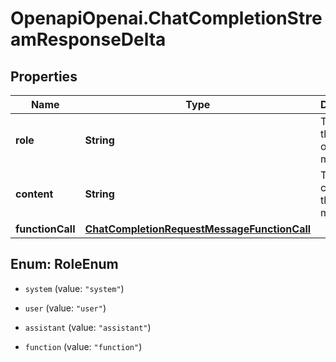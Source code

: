 # OpenapiOpenai.ChatCompletionStreamResponseDelta

## Properties

Name | Type | Description | Notes
------------ | ------------- | ------------- | -------------
**role** | **String** | The role of the author of this message. | [optional] 
**content** | **String** | The contents of the chunk message. | [optional] 
**functionCall** | [**ChatCompletionRequestMessageFunctionCall**](ChatCompletionRequestMessageFunctionCall.md) |  | [optional] 



## Enum: RoleEnum


* `system` (value: `"system"`)

* `user` (value: `"user"`)

* `assistant` (value: `"assistant"`)

* `function` (value: `"function"`)




